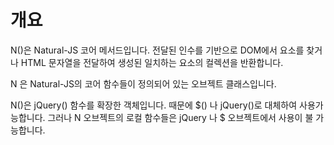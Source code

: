 개요
===

N()은 Natural-JS 코어 메서드입니다. 전달된 인수를 기반으로 DOM에서 요소를 찾거나 HTML 문자열을 전달하여 생성된 일치하는 요소의 컬렉션을 반환합니다.

N 은 Natural-JS의 코어 함수들이 정의되어 있는 오브젝트 클래스입니다.

<p class="alert">N()은 jQuery() 함수를 확장한 객체입니다. 때문에 $() 나 jQuery()로 대체하여 사용가능합니다. 그러나 N 오브젝트의 로컬 함수들은 jQuery 나 $ 오브젝트에서 사용이 불 가능합니다.</p>